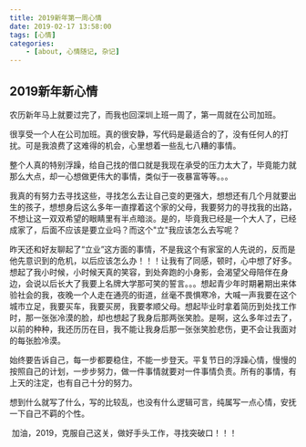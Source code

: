```yaml
---
title: 2019新年第一周心情
date: 2019-02-17 13:58:00
tags: [心情]
categories: 
    - [about, 心情随记, 杂记]
---
```




## 2019新年新心情

​	农历新年马上就要过完了，而我也回深圳上班一周了，第一周就在公司加班。

​	很享受一个人在公司加班。真的很安静，写代码是最适合的了，没有任何人的打扰。可是我浪费了这难得的机会，心里想着一些乱七八糟的事情。

​	整个人真的特别浮躁，给自己找的借口就是我现在承受的压力太大了，毕竟能力就那么大点，却一心想做更伟大的事情，类似于一夜暴富等等。。。 

​	我真的有努力去寻找这些，寻找怎么去让自己变的更强大，想想还有几个月就要出生的孩子，想想身后这么多年一直撑着这个家的父母，我要努力的寻找我的出路，不想让这一双双希望的眼睛里有半点暗淡。是的，毕竟我已经是一个大人了，已经成家了，后面不应该是要立业吗？而这个"立"我应该怎么去写呢？

​	昨天还和好友聊起了“立业”这方面的事情，不是我这个有家室的人先说的，反而是他先意识到的危机，以后应该怎么办！！！让我有了同感，顿时，心中想了好多。想起了我小时候，小时候天真的笑容，到处奔跑的小身影，会渴望父母陪伴在身边，会说以后长大了我要上名牌大学那可笑的誓言。。。想起青少年时期暑期出来体验社会的我，夜晚一个人走在通亮的街道，丝毫不畏惧寒冷，大喊一声我要在这个城市立足，我要买车，我要买房，我要孝顺父母。想起毕业时拿着简历到处找工作时，那一张张冷漠的脸，却也想起了我身后那两张笑脸。是啊，这么多年过去了，以前的种种，我还历历在目，我不能让我身后那一张张笑脸悲伤，更不会让我面对的每张脸冷漠。

​	始终要告诉自己，每一步都要稳住，不能一步登天。平复节日的浮躁心情，慢慢的按照自己的计划，一步步努力，做一件事情就要对一件事情负责。所有的事情，有上天的注定，也有自己十分的努力。

​	想到什么就写了什么，写的比较乱，也没有什么逻辑可言，纯属写一点心情，安抚一下自己不羁的个性。

​	加油，2019，克服自己这关，做好手头工作，寻找突破口！！！

​	
